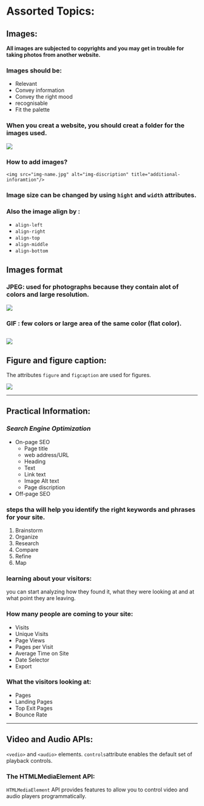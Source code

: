 # Assorted Topics:
## Images:
**All images are subjected to copyrights and you may get in trouble for taking photos from another website.**
### Images should be:
* Relevant
* Convey information
* Convey the right mood
* recognisable
* Fit the palette
### When you creat a website, you should creat a folder for the images used.
![](https://www.ikea.cn/cn/en/images/products/groenby-picture-set-of-9__0671717_PE716332_S5.JPG?f=s)
### How to add images?
`<img src="img-name.jpg" alt="img-discription" title="additional-inforamtion"/>`
### Image size can be changed by using `hight` and `width` attributes.
### Also the image align by :
* `align-left`
* `align-right`
* `align-top`
* `align-middle`
* `align-bottom`
## **Images format**
### JPEG: used for photographs because they contain alot of colors and large resolution.
![](https://images.squarespace-cdn.com/content/v1/56ddf4755559867aea9a26fd/1552553551712-4MR3RGEG9YBNBQOUX3WG/ke17ZwdGBToddI8pDm48kMFiMyT1nneRMhnmfuSfpxZ7gQa3H78H3Y0txjaiv_0fDoOvxcdMmMKkDsyUqMSsMWxHk725yiiHCCLfrh8O1z4YTzHvnKhyp6Da-NYroOW3ZGjoBKy3azqku80C789l0mlM0or4nqX7jrn5yWu0hA1QXedaIFqnAbw_tQShHbKg4-O_KAc44ak5jGzrnn7f3A/Morning+Butterfly.jpeg?format=1000w)
### GIF : few colors or large area of the same color (flat color).

![](https://i.pinimg.com/originals/d5/0a/b1/d50ab17486f6b16899ea70898e858105.gif)
--- 
## **Figure and figure caption:**
The attributes `figure` and `figcaption` are used for figures.

![](https://i.ytimg.com/vi/JNHYroOadHg/maxresdefault.jpg)

---
## Practical Information:
### *Search Engine Optimization*
* On-page SEO
  * Page title
  * web address/URL
  * Heading
  * Text
  * Link text
  * Image Alt text
  * Page discription
* Off-page SEO

### steps tha will help you identify the right keywords and phrases for your site.
1.  Brainstorm
2.  Organize
3. Research
4. Compare
5. Refine
6. Map


### learning about your visitors:
 you can start analyzing
how they found it, what they were looking at and at what point they are
leaving.
### How many people are coming to your site:
* Visits
* Unique Visits
* Page Views
* Pages per Visit
* Average Time on Site
* Date Selector
* Export

### What the visitors looking at:
* Pages
* Landing Pages
* Top Exit Pages
* Bounce Rate

----
## Video and Audio APIs:
`<vedio>` and `<audio>` elements.
 `controls`attribute enables the default set of playback controls.
 ### The HTMLMediaElement API:
  `HTMLMediaElement` API provides features to allow you to control video and audio players programmatically.
  
